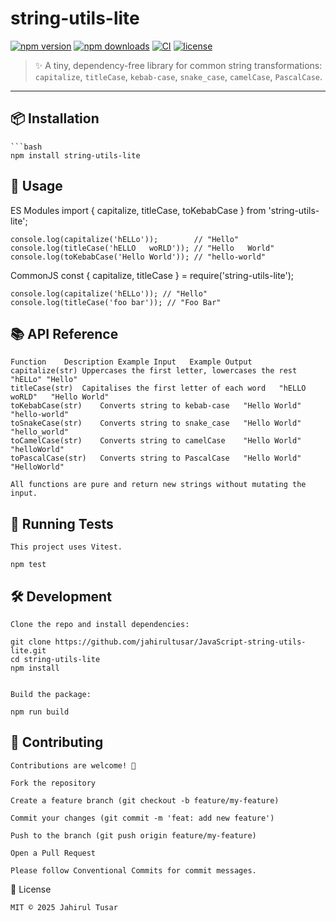 # string-utils-lite

[![npm version](https://img.shields.io/npm/v/string-utils-lite?color=blue)](https://www.npmjs.com/package/string-utils-lite)
[![npm downloads](https://img.shields.io/npm/dm/string-utils-lite.svg)](https://www.npmjs.com/package/string-utils-lite)
[![CI](https://github.com/yourname/string-utils-lite/actions/workflows/ci.yml/badge.svg)](https://github.com/yourname/string-utils-lite/actions)
[![license](https://img.shields.io/github/license/yourname/string-utils-lite)](./LICENSE)

> ✨ A tiny, dependency-free library for common string transformations:  
> `capitalize`, `titleCase`, `kebab-case`, `snake_case`, `camelCase`, `PascalCase`.

---

## 📦 Installation

    ```bash
    npm install string-utils-lite


## 🚀 Usage

ES Modules
    import { capitalize, titleCase, toKebabCase } from 'string-utils-lite';

    console.log(capitalize('hELLo'));        // "Hello"
    console.log(titleCase('hELLO   woRLD')); // "Hello   World"
    console.log(toKebabCase('Hello World')); // "hello-world"

CommonJS
    const { capitalize, titleCase } = require('string-utils-lite');

    console.log(capitalize('hELLo')); // "Hello"
    console.log(titleCase('foo bar')); // "Foo Bar"

## 📚 API Reference

    Function	Description	Example Input	Example Output
    capitalize(str)	Uppercases the first letter, lowercases the rest	"hELLo"	"Hello"
    titleCase(str)	Capitalises the first letter of each word	"hELLO woRLD"	"Hello World"
    toKebabCase(str)	Converts string to kebab-case	"Hello World"	"hello-world"
    toSnakeCase(str)	Converts string to snake_case	"Hello World"	"hello_world"
    toCamelCase(str)	Converts string to camelCase	"Hello World"	"helloWorld"
    toPascalCase(str)	Converts string to PascalCase	"Hello World"	"HelloWorld"

    All functions are pure and return new strings without mutating the input.


## 🧪 Running Tests

    This project uses Vitest.

    npm test

## 🛠 Development

    Clone the repo and install dependencies:

    git clone https://github.com/jahirultusar/JavaScript-string-utils-lite.git
    cd string-utils-lite
    npm install


    Build the package:

    npm run build

## 🤝 Contributing

    Contributions are welcome! 🎉

    Fork the repository

    Create a feature branch (git checkout -b feature/my-feature)

    Commit your changes (git commit -m 'feat: add new feature')

    Push to the branch (git push origin feature/my-feature)

    Open a Pull Request

    Please follow Conventional Commits for commit messages.

📄 License

    MIT © 2025 Jahirul Tusar 